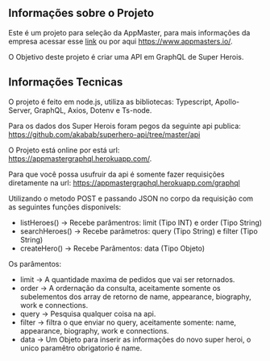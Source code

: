 ## Informações sobre o Projeto

Este é um projeto para seleção da AppMaster, para mais informações da empresa acessar esse [link](https://www.appmasters.io/) ou por aqui https://www.appmasters.io/.

O Objetivo deste projeto é criar uma API em GraphQL de Super Herois.

## Informações Tecnicas

O projeto é feito em node.js, utiliza as bibliotecas: Typescript, Apollo-Server, GraphQL, Axios, Dotenv e Ts-node.

Para os dados dos Super Herois foram pegos da seguinte api publica: https://github.com/akabab/superhero-api/tree/master/api

O Projeto está online por está url: https://appmastergraphql.herokuapp.com/.

Para que você possa usufruir da api é somente fazer requisições diretamente na url: https://appmastergraphql.herokuapp.com/graphql

Utilizando o metodo POST e passando JSON no corpo da requisição com as seguintes funções disponivels:

-  listHeroes() -> Recebe parâmentros: limit (Tipo INT) e order (Tipo String)
-  searchHeroes() -> Recebe parâmetros: query (Tipo String) e filter (Tipo String)
-  createHero() -> Recebe Parâmentos: data (Tipo Objeto)

Os parâmentos:

- limit -> A quantidade maxima de pedidos que vai ser retornados.
- order -> A ordernação da consulta, aceitamente somente os subelementos dos array de retorno de name, appearance, biography, work e connections.
- query -> Pesquisa qualquer coisa na api.
- filter -> filtra o que enviar no query, aceitamente somente: name, appearance, biography, work e connections.
- data -> Um Objeto para inserir as informações do novo super heroi, o unico paramêtro obrigatorio é name.

